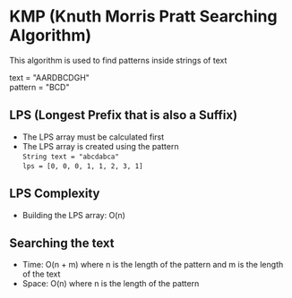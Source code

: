 # KMP (Knuth Morris Pratt Searching Algorithm)

This algorithm is used to find patterns inside strings of text

text = "AARDBCDGH"  
pattern = "BCD"

## LPS (Longest Prefix that is also a Suffix)
* The LPS array must be calculated first
* The LPS array is created using the pattern  
`String text = "abcdabca"`  
`lps = [0, 0, 0, 1, 1, 2, 3, 1]`

## LPS Complexity
* Building the LPS array: O(n)

## Searching the text
* Time: O(n + m) where n is the length of the pattern and m is the length of the text  
* Space: O(n) where n is the length of the pattern